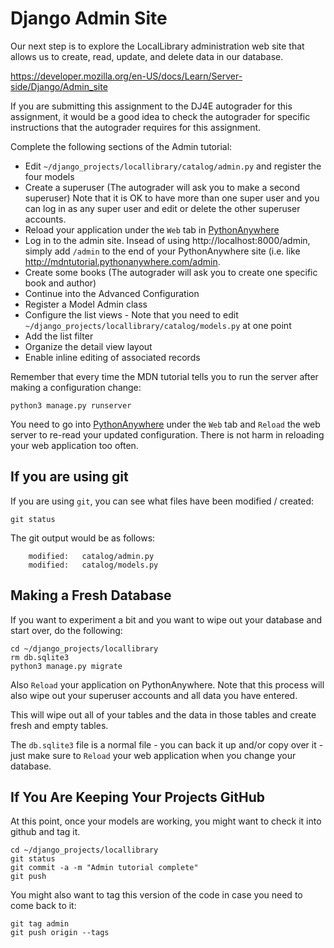 Django Admin Site
=================

Our next step is to explore the LocalLibrary administration web site that
allows us to create, read, update, and delete data in our database.

https://developer.mozilla.org/en-US/docs/Learn/Server-side/Django/Admin_site

If you are submitting this assignment to the DJ4E autograder for this assignment,
it would be a good idea to check the autograder for specific instructions that
the autograder requires for this assignment.

Complete the following sections of the Admin tutorial:

* Edit `~/django_projects/locallibrary/catalog/admin.py` and register the four models
* Create a superuser (The autograder will ask you to make a second superuser)
Note that it is OK to have more than one super user and you can log in as any
super user and edit or delete the other superuser accounts.
* Reload your application under the `Web` tab in
<a href="https://www.pythonanywhere.com" target="_blank">PythonAnywhere</a>
* Log in to the admin site.  Insead of using http://localhost:8000/admin, simply add `/admin` to the end of 
your PythonAnywhere site (i.e. like 
<a href="http://mdntutorial.pythonanywhere.com/admin" target="_blank">http://mdntutorial.pythonanywhere.com/admin</a>.
* Create some books (The autograder will ask you to create one specific book and author)
* Continue into the Advanced Configuration
* Register a Model Admin class
* Configure the list views - Note that you need to edit `~/django_projects/locallibrary/catalog/models.py` at one point
* Add the list filter
* Organize the detail view layout
* Enable inline editing of associated records

Remember that every time the MDN tutorial tells you to run the server after
making a configuration change:

    python3 manage.py runserver

You need to go into 
<a href="https://www.pythonanywhere.com" target="_blank">PythonAnywhere</a>
under the `Web` tab and `Reload` the web server to re-read your updated configuration.  There is 
not harm in reloading your web application too often.


If you are using git
--------------------

If you are using `git`, you can see what files have been modified / created:

    git status

The git output would be as follows:

        modified:   catalog/admin.py
        modified:   catalog/models.py

Making a Fresh Database
-----------------------
If you want to experiment a bit and you want to wipe out your database and start over, do the following:

    cd ~/django_projects/locallibrary
    rm db.sqlite3
    python3 manage.py migrate

Also `Reload` your application on PythonAnywhere.   Note that this process will also wipe
out your superuser accounts and all data you have entered.

This will wipe out all of your tables and the data in those tables and create fresh and empty tables.

The `db.sqlite3` file is a normal file - you can back it up and/or copy over it - just make sure to `Reload`
your web application when you change your database.


If You Are Keeping Your Projects GitHub
---------------------------------------

At this point, once your models are working, you might want to check it into
github and tag it.

    cd ~/django_projects/locallibrary
    git status
    git commit -a -m "Admin tutorial complete"
    git push

You might also want to tag this version of the code in case you need to come back to it:

    git tag admin
    git push origin --tags

